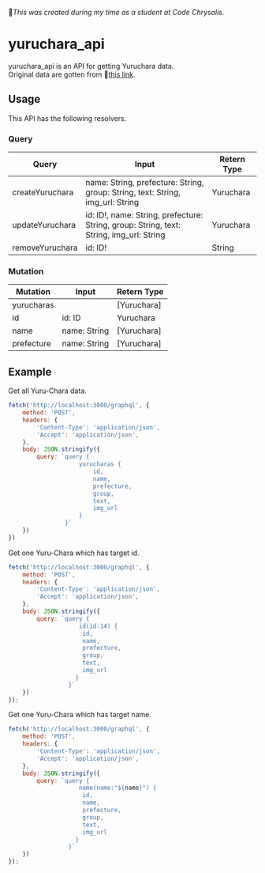 *This was created during my time as a student at Code Chrysalis.*

# yuruchara_api  
yuruchara_api is an API for getting Yuruchara data.  
Original data are gotten from [this link](http://www.yurugp.jp/ranking/?year=2018).
## Usage  
This API has the following resolvers.  
### Query
Query | Input | Retern Type
--- | --- | ---
createYuruchara | name: String, prefecture: String, group: String, text: String, img_url: String | Yuruchara
updateYuruchara | id: ID!, name: String, prefecture: String, group: String, text: String, img_url: String | Yuruchara
removeYuruchara | id: ID! | String

### Mutation
Mutation | Input | Retern Type
--- | --- | ---
yurucharas |  | [Yuruchara]
id | id: ID | Yuruchara
name | name: String | [Yuruchara]
prefecture | name: String | [Yuruchara]
## Example
Get all Yuru-Chara data.
```js
fetch('http://localhost:3000/graphql', {
    method: 'POST',
    headers: {
        'Content-Type': 'application/json',
        'Accept': 'application/json',
    },
    body: JSON.stringify({
        query: `query { 
                    yurucharas { 
                        id,
                        name,
                        prefecture,
                        group,
                        text,
                        img_url
                    }
                }`
    })
})
```
Get one Yuru-Chara which has target id.
```js
fetch('http://localhost:3000/graphql', {
    method: 'POST',
    headers: {
        'Content-Type': 'application/json',
        'Accept': 'application/json',
    },
    body: JSON.stringify({
        query: `query { 
                    id(id:14) { 
                     id,
                     name,
                     prefecture,
                     group,
                     text,
                     img_url
                   }
                 }`
    })
});
```
Get one Yuru-Chara which has target name.
```js
fetch('http://localhost:3000/graphql', {
    method: 'POST',
    headers: {
        'Content-Type': 'application/json',
        'Accept': 'application/json',
    },
    body: JSON.stringify({
        query: `query { 
                    name(name:"${name}") { 
                     id,
                     name,
                     prefecture,
                     group,
                     text,
                     img_url
                   }
                 }`
    })
});
```